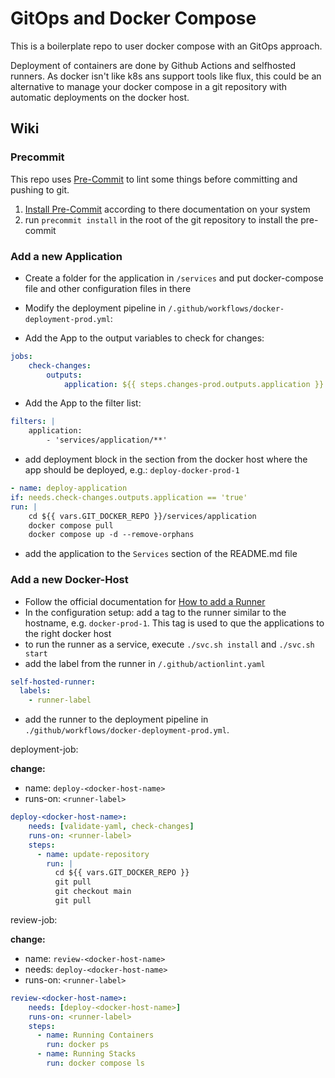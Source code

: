 # GitOps and Docker Compose

This is a boilerplate repo to user docker compose with an GitOps approach.

Deployment of containers are done by Github Actions and selfhosted runners. As docker isn't like k8s ans support tools like flux, this could be an alternative to manage your docker compose in a git repository with automatic deployments on the docker host.

## Wiki

### Precommit

This repo uses [Pre-Commit](https://pre-commit.com/) to lint some things before committing and pushing to git.

1. [Install Pre-Commit](https://pre-commit.com/#install) according to there documentation on your system
1. run `precommit install` in the root of the git repository to install the pre-commit

### Add a new Application

- Create a folder for the application in `/services` and put docker-compose file and other configuration files in there

- Modify the deployment pipeline in `/.github/workflows/docker-deployment-prod.yml`:

- Add the App to the output variables to check for changes:

```yaml
jobs:
    check-changes:
        outputs:
            application: ${{ steps.changes-prod.outputs.application }}
```

- Add the App to the filter list:

```yaml
filters: |
    application:
        - 'services/application/**'
```

- add deployment block in the section from the docker host where the app should be deployed, e.g.: `deploy-docker-prod-1`

```yaml
- name: deploy-application
if: needs.check-changes.outputs.application == 'true'
run: |
    cd ${{ vars.GIT_DOCKER_REPO }}/services/application
    docker compose pull
    docker compose up -d --remove-orphans
```

- add the application to the `Services` section of the README.md file

### Add a new Docker-Host

- Follow the official documentation for [How to add a Runner](https://docs.github.com/en/actions/hosting-your-own-runners/managing-self-hosted-runners/adding-self-hosted-runners#adding-a-self-hosted-runner-to-a-repository)
- In the configuration setup: add a tag to the runner similar to the hostname, e.g. `docker-prod-1`. This tag is used to que the applications to the right docker host
- to run the runner as a service, execute `./svc.sh install` and `./svc.sh start`
- add the label from the runner in `/.github/actionlint.yaml`

```yaml
self-hosted-runner:
  labels:
    - runner-label
```

- add the runner to the deployment pipeline in `./github/workflows/docker-deployment-prod.yml`.

deployment-job:

**change:**

- name: `deploy-<docker-host-name>`
- runs-on: `<runner-label>`

```yaml
deploy-<docker-host-name>:
    needs: [validate-yaml, check-changes]
    runs-on: <runner-label>
    steps:
      - name: update-repository
        run: |
          cd ${{ vars.GIT_DOCKER_REPO }}
          git pull
          git checkout main
          git pull
```

review-job:

**change:**

- name: `review-<docker-host-name>`
- needs: `deploy-<docker-host-name>`
- runs-on: `<runner-label>`

```yaml
review-<docker-host-name>:
    needs: [deploy-<docker-host-name>]
    runs-on: <runner-label>
    steps:
      - name: Running Containers
        run: docker ps
      - name: Running Stacks
        run: docker compose ls
```
